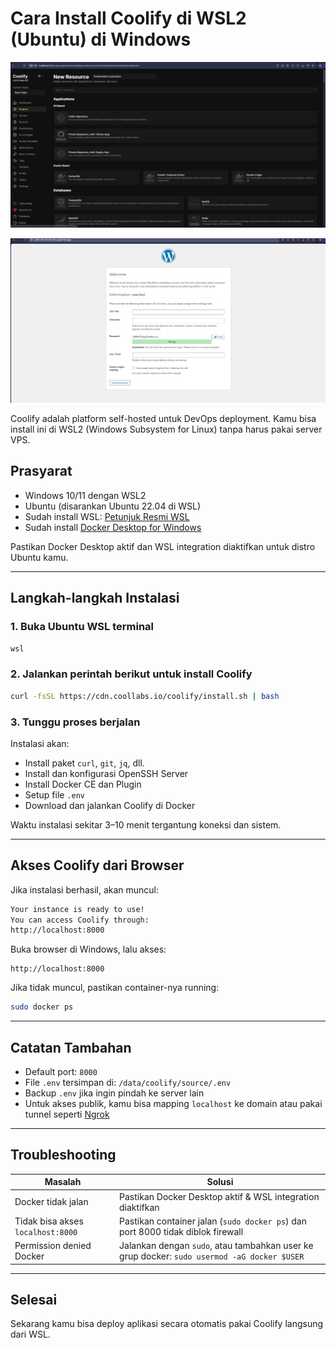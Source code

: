 # Cara Install Coolify di WSL2 (Ubuntu) di Windows

![New Resource](new-resource.png)

![Coolify Wordpress Mysql](coolify-wordpress-mysql.png)

Coolify adalah platform self-hosted untuk DevOps deployment. Kamu bisa install ini di WSL2 (Windows Subsystem for Linux) tanpa harus pakai server VPS.

## Prasyarat

- Windows 10/11 dengan WSL2
- Ubuntu (disarankan Ubuntu 22.04 di WSL)
- Sudah install WSL: [Petunjuk Resmi WSL](https://learn.microsoft.com/en-us/windows/wsl/install)
- Sudah install [Docker Desktop for Windows](https://www.docker.com/products/docker-desktop/)

Pastikan Docker Desktop aktif dan WSL integration diaktifkan untuk distro Ubuntu kamu.

---

## Langkah-langkah Instalasi

### 1. Buka Ubuntu WSL terminal

```bash
wsl
```

### 2. Jalankan perintah berikut untuk install Coolify

```bash
curl -fsSL https://cdn.coollabs.io/coolify/install.sh | bash
```

### 3. Tunggu proses berjalan

Instalasi akan:

- Install paket `curl`, `git`, `jq`, dll.
- Install dan konfigurasi OpenSSH Server
- Install Docker CE dan Plugin
- Setup file `.env`
- Download dan jalankan Coolify di Docker

Waktu instalasi sekitar 3–10 menit tergantung koneksi dan sistem.

---

## Akses Coolify dari Browser

Jika instalasi berhasil, akan muncul:

```bash
Your instance is ready to use!
You can access Coolify through:
http://localhost:8000
```

Buka browser di Windows, lalu akses:

```
http://localhost:8000
```

Jika tidak muncul, pastikan container-nya running:

```bash
sudo docker ps
```

---

## Catatan Tambahan

- Default port: `8000`
- File `.env` tersimpan di: `/data/coolify/source/.env`
- Backup `.env` jika ingin pindah ke server lain
- Untuk akses publik, kamu bisa mapping `localhost` ke domain atau pakai tunnel seperti [Ngrok](https://ngrok.com)

---

## Troubleshooting

| Masalah                           | Solusi                                                                                      |
| --------------------------------- | ------------------------------------------------------------------------------------------- |
| Docker tidak jalan                | Pastikan Docker Desktop aktif & WSL integration diaktifkan                                  |
| Tidak bisa akses `localhost:8000` | Pastikan container jalan (`sudo docker ps`) dan port 8000 tidak diblok firewall             |
| Permission denied Docker          | Jalankan dengan `sudo`, atau tambahkan user ke grup docker: `sudo usermod -aG docker $USER` |

---

## Selesai

Sekarang kamu bisa deploy aplikasi secara otomatis pakai Coolify langsung dari WSL.

